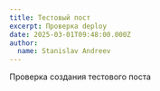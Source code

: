 ```yaml
---
title: Тестовый пост
excerpt: Проверка deploy
date: 2025-03-01T09:48:00.000Z
author:
  name: Stanislav Andreev
---
```

Проверка создания тестового поста